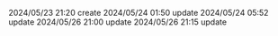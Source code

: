 2024/05/23 21:20 create
2024/05/24 01:50 update
2024/05/24 05:52 update
2024/05/26 21:00 update
2024/05/26 21:15 update
